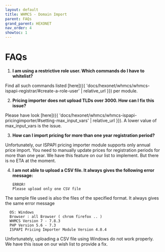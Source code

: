 ```yaml
---
layout: default
title: WHMCS - Domain Import
parent: FAQs
grand_parent: HEXONET
nav_order: 4
showtoc: 1
---
```


# FAQs

1. **I am using a restrictive role user. Which commands do I have to whitelist?**

Find all such commands listed [here]({{ 'docs/hexonet/whmcs/whmcs-ispapi-registrar/#create-a-role-user' | relative_url }}) per module.

2. **Pricing importer does not upload TLDs over 3000. How can I fix this issue?**

Please have look [here]({{ 'docs/hexonet/whmcs/whmcs-ispapi-pricingimporter/#setting-max_input_vars' | relative_url }}).
A lower value of max_input_vars is the issue.

3. **How can I import pricing for more than one year registration period?**

Unfortunately, our ISPAPI pricing importer module supports only annual price import.
You need to manually update prices for registration periods for more than one year.
We have this feature on our list to implement. But there is no ETA at the moment.

4. **I am not able to upload a CSV file. It always gives the following error message:**

       ERROR!
       Please upload only one CSV file

The sample file used is also the files of the specified format. It always gives the same error message

      OS: Windows
      Browser : all Browser ( chrom firefox .. )
      WHMCS Version 7 - 7.8.3
      PHP Version 5.6 - 7.3
      ISPAPI Pricing Importer Module Version 4.0.4

Unfortunately, uploading a CSV file using Windows do not work properly. We have this issue on our wish list to provide a fix.
